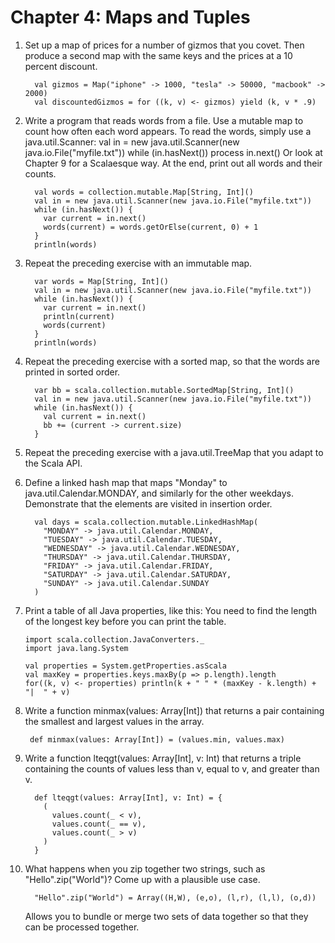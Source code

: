 # Chapter 4: Maps and Tuples

1. Set up a map of prices for a number of gizmos that you covet. Then produce a second map with the same keys and the prices at a 10 percent discount.
    ```
      val gizmos = Map("iphone" -> 1000, "tesla" -> 50000, "macbook" -> 2000)
      val discountedGizmos = for ((k, v) <- gizmos) yield (k, v * .9)
    ```

2. Write a program that reads words from a file. Use a mutable map to count how often each word appears. To read the words, simply use a java.util.Scanner:
val in = new java.util.Scanner(new java.io.File("myfile.txt"))
while (in.hasNext()) process in.next()
Or look at Chapter 9 for a Scalaesque way.
At the end, print out all words and their counts.
    ```
      val words = collection.mutable.Map[String, Int]()
      val in = new java.util.Scanner(new java.io.File("myfile.txt"))
      while (in.hasNext()) {
        var current = in.next()
        words(current) = words.getOrElse(current, 0) + 1
      }
      println(words)
    ```

3. Repeat the preceding exercise with an immutable map.
    ```
      var words = Map[String, Int]()
      val in = new java.util.Scanner(new java.io.File("myfile.txt"))
      while (in.hasNext()) {
        var current = in.next()
        println(current)
        words(current)
      }
      println(words)
    ```

4. Repeat the preceding exercise with a sorted map, so that the words are printed in sorted order.
    ```
      var bb = scala.collection.mutable.SortedMap[String, Int]()
      val in = new java.util.Scanner(new java.io.File("myfile.txt"))
      while (in.hasNext()) {
        val current = in.next()
        bb += (current -> current.size)
      }
    ```
5. Repeat the preceding exercise with a java.util.TreeMap that you adapt to the Scala API.

6. Define a linked hash map that maps "Monday" to java.util.Calendar.MONDAY, and similarly for the other weekdays. Demonstrate that the elements are visited in insertion order.
    ```
      val days = scala.collection.mutable.LinkedHashMap(
        "MONDAY" -> java.util.Calendar.MONDAY,
        "TUESDAY" -> java.util.Calendar.TUESDAY,
        "WEDNESDAY" -> java.util.Calendar.WEDNESDAY,
        "THURSDAY" -> java.util.Calendar.THURSDAY,
        "FRIDAY" -> java.util.Calendar.FRIDAY,
        "SATURDAY" -> java.util.Calendar.SATURDAY,
        "SUNDAY" -> java.util.Calendar.SUNDAY
      )
    ```

7. Print a table of all Java properties, like this:
You need to find the length of the longest key before you can print the table.
    ```
    import scala.collection.JavaConverters._
    import java.lang.System

    val properties = System.getProperties.asScala
    val maxKey = properties.keys.maxBy(p => p.length).length
    for((k, v) <- properties) println(k + " " * (maxKey - k.length) +  "|  " + v)
    ```

8. Write a function minmax(values: Array[Int]) that returns a pair containing the smallest and largest values in the array.

    ` def minmax(values: Array[Int]) = (values.min, values.max)`

9. Write a function lteqgt(values: Array[Int], v: Int) that returns a triple containing the counts of values less than v, equal to v, and greater than v.
    ```
      def lteqgt(values: Array[Int], v: Int) = {
        (
          values.count(_ < v),
          values.count(_ == v),
          values.count(_ > v)
        )
      }
    ```

10. What happens when you zip together two strings, such as "Hello".zip("World")? Come up with a plausible use case.
    ```
      "Hello".zip("World") = Array((H,W), (e,o), (l,r), (l,l), (o,d))
    ```
    Allows you to bundle or merge two sets of data together so that they can be processed together.


